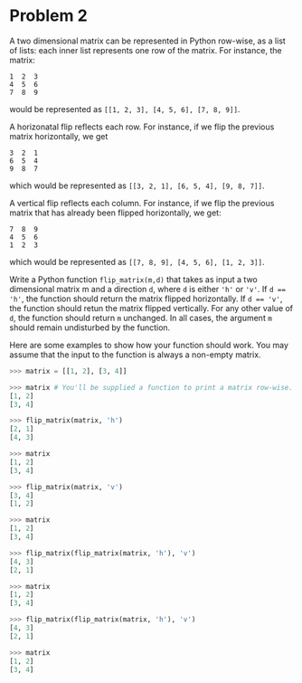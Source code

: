 # Problem 2

A two dimensional matrix can be represented in Python row-wise, as a list of lists: each inner list represents one row of the matrix. For instance, the matrix:
```
1  2  3
4  5  6 
7  8  9
```
would be represented as `[[1, 2, 3], [4, 5, 6], [7, 8, 9]]`.

A horizonatal flip reflects each row. For instance, if we flip the previous matrix horizontally, we get
```
3  2  1
6  5  4 
9  8  7
```
which would be represented as `[[3, 2, 1], [6, 5, 4], [9, 8, 7]]`.

A vertical flip reflects each column. For instance, if we flip the previous matrix that has already been flipped horizontally, we get:
```
7  8  9
4  5  6
1  2  3
```
which would be represented as `[[7, 8, 9], [4, 5, 6], [1, 2, 3]]`.

Write a Python function `flip_matrix(m,d)` that takes as input a two dimensional matrix m and a direction `d`, where `d` is either `'h'` or `'v'`. If `d == 'h'`, the function should return the matrix flipped horizontally. If `d == 'v'`, the function should retun the matrix flipped vertically. For any other value of `d`, the function should return `m` unchanged. In all cases, the argument `m` should remain undisturbed by the function.

Here are some examples to show how your function should work. You may assume that the input to the function is always a non-empty matrix.

```python
>>> matrix = [[1, 2], [3, 4]]

>>> matrix # You'll be supplied a function to print a matrix row-wise.
[1, 2]
[3, 4]

>>> flip_matrix(matrix, 'h')
[2, 1]
[4, 3]

>>> matrix
[1, 2]
[3, 4]

>>> flip_matrix(matrix, 'v')
[3, 4]
[1, 2]

>>> matrix
[1, 2]
[3, 4]

>>> flip_matrix(flip_matrix(matrix, 'h'), 'v')
[4, 3]
[2, 1]

>>> matrix
[1, 2]
[3, 4]

>>> flip_matrix(flip_matrix(matrix, 'h'), 'v')
[4, 3]
[2, 1]

>>> matrix
[1, 2]
[3, 4]
```
